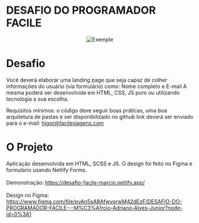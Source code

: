 # DESAFIO DO PROGRAMADOR FACILE

<p align="center">
  <img alt="Exemple" src="https://github.com/MarcioAlvior/desafio_facile/blob/master/print.PNG" />
</p>

# Desafio

Você deverá elaborar uma landing page que seja capaz
de colher informações do usuário (via formulário) como:
Nome completo e E-mail
A mesma poderá ser desenvolvida em HTML, CSS, JS puro
ou utilizando tecnologia a sua escolha.

Requisitos mínimos: o código deve seguir boas práticas,
uma boa arquitetura de pastas e ser disponibilizado no github
link deverá ser enviado para o e-mail: higor@facileviagens.com

# O Projeto

Aplicação desenvolvida em HTML, SCSS e JS. O design foi feito no Figma e formulario usando Netlify Forms.
<br>
<br>
Demonstração:
https://desafio-facile-marcio.netlify.app/ 
<br>
<br>
Design no Figma:
https://www.figma.com/file/pvAn5sA8AfwyqrwM42dEzF/DESAFIO-DO-PROGRAMADOR-FACILE---M%C3%A1rcio-Adriano-Alves-Junior?node-id=0%3A1
<br>
